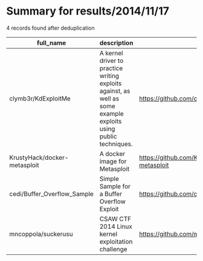 
# Summary for results/2014/11/17
    
4 records found after deduplication

| full_name | description | html_url | matched_list | matched_count | pushed_at | size | stargazers_count | language | forks_count | vul_ids |
|------------------------------|-----------------------------------------------------------------------------------------------------------------|-------------------------------------------------|----------------------------------|-----------------|---------------------------|--------|--------------------|------------|---------------|-----------|
| clymb3r/KdExploitMe | A kernel driver to practice writing exploits against, as well as some example exploits using public techniques. | https://github.com/clymb3r/KdExploitMe | ['exploit'] | 1 | 2014-11-17 06:20:18+00:00 | 178 | 391 | C++ | 100 | [] |
| KrustyHack/docker-metasploit | A docker image for Metasploit | https://github.com/KrustyHack/docker-metasploit | ['metasploit module OR payload'] | 1 | 2014-11-17 11:06:33+00:00 | 160 | 0 | Shell | 0 | [] |
| cedi/Buffer_Overflow_Sample | Simple Sample for a Buffer Overflow Exploit | https://github.com/cedi/Buffer_Overflow_Sample | ['exploit'] | 1 | 2014-11-17 07:59:59+00:00 | 136 | 0 | C | 0 | [] |
| mncoppola/suckerusu | CSAW CTF 2014 Linux kernel exploitation challenge | https://github.com/mncoppola/suckerusu | ['exploit'] | 1 | 2014-11-17 16:24:18+00:00 | 115 | 6 | C | 9 | [] |
